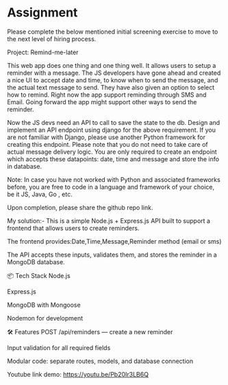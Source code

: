 # Assignment
Please complete the below mentioned initial screening exercise to move to the next level of hiring process.

Project: Remind-me-later

This web app does one thing and one thing well. It allows users to setup a reminder with a message. The JS developers have gone ahead and created a nice UI to accept date and time, to know when to send the message, and the actual text message to send. They have also given an option to select how to remind. Right now the app support reminding through SMS and Email. Going forward the app might support other ways to send the reminder. 

Now the JS devs need an API to call to save the state to the db. 
Design and implement an API endpoint using django for the above requirement. If you are not familiar with Django, please use another Python framework for creating this endpoint. 
Please note that you do not need to take care of actual message delivery logic. You are only required to create an endpoint which accepts these datapoints: date, time and message and store the info in database.

Note: In case you have not worked with Python and associated frameworks before, you are free to code in a language and framework of your choice, be it JS, Java, Go , etc.

Upon completion, please share the github repo link.


My solution:-
This is a simple Node.js + Express.js API built to support a frontend that allows users to create reminders.

The frontend provides:Date,Time,Message,Reminder method (email or sms)

The API accepts these inputs, validates them, and stores the reminder in a MongoDB database.

📦 Tech Stack
Node.js

Express.js

MongoDB with Mongoose

Nodemon for development

🛠️ Features
POST /api/reminders — create a new reminder


Input validation for all required fields

Modular code: separate routes, models, and database connection

Youtube link demo: https://youtu.be/Pb20Ir3LB6Q


